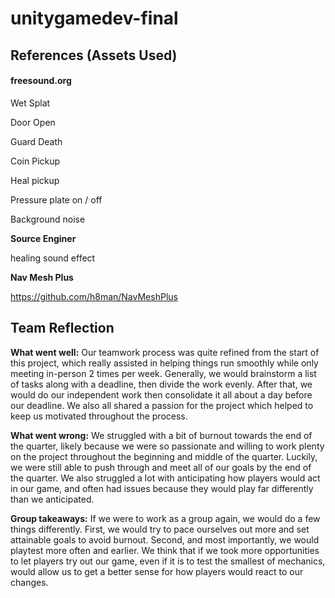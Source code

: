 # unitygamedev-final

## References (Assets Used)
#### freesound.org
Wet Splat

Door Open

Guard Death

Coin Pickup

Heal pickup

Pressure plate on / off

Background noise

**Source Enginer**

healing sound effect

**Nav Mesh Plus**

https://github.com/h8man/NavMeshPlus



## Team Reflection
**What went well:** Our teamwork process was quite refined from the start of this project, which really assisted in helping things run smoothly while only meeting in-person 2 times per week. Generally, we would brainstorm a list of tasks along with a deadline, then divide the work evenly. After that, we would do our independent work then consolidate it all about a day before our deadline. We also all shared a passion for the project which helped to keep us motivated throughout the process.

**What went wrong:** We struggled with a bit of burnout towards the end of the quarter, likely because we were so passionate and willing to work plenty on the project throughout the beginning and middle of the quarter. Luckily, we were still able to push through and meet all of our goals by the end of the quarter. We also struggled a lot with anticipating how players would act in our game, and often had issues because they would play far differently than we anticipated.

**Group takeaways:** If we were to work as a group again, we would do a few things differently. First, we would try to pace ourselves out more and set attainable goals to avoid burnout. Second, and most importantly, we would playtest more often and earlier. We think that if we took more opportunities to let players try out our game, even if it is to test the smallest of mechanics, would allow us to get a better sense for how players would react to our changes.
